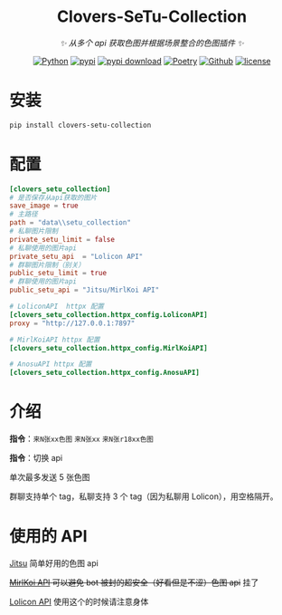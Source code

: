 <div align="center">

# Clovers-SeTu-Collection

_✨ 从多个 api 获取色图并根据场景整合的色图插件 ✨_

[![Python](https://img.shields.io/badge/Python-3.12+-blue.svg)](https://www.python.org/)
[![pypi](https://img.shields.io/pypi/v/clovers_setu_collection.svg)](https://pypi.python.org/pypi/clovers_setu_collection)
[![pypi download](https://img.shields.io/pypi/dm/clovers_setu_collection)](https://pypi.python.org/pypi/clovers_setu_collection)
[![Poetry](https://img.shields.io/endpoint?url=https://python-poetry.org/badge/v0.json)](https://python-poetry.org/)
[![Github](https://img.shields.io/badge/GitHub-Clovers-00CC33?logo=github)](https://github.com/clovers-project/clovers)
[![license](https://img.shields.io/github/license/clovers-project/clovers-setu-collection.svg)](./LICENSE)

</div>

# 安装

```bash
pip install clovers-setu-collection
```

# 配置

```toml
[clovers_setu_collection]
# 是否保存从api获取的图片
save_image = true
# 主路径
path = "data\\setu_collection"
# 私聊图片限制
private_setu_limit = false
# 私聊使用的图片api
private_setu_api  = "Lolicon API"
# 群聊图片限制（别关）
public_setu_limit = true
# 群聊使用的图片api
public_setu_api = "Jitsu/MirlKoi API"

# LoliconAPI  httpx 配置
[clovers_setu_collection.httpx_config.LoliconAPI]
proxy = "http://127.0.0.1:7897"

# MirlKoiAPI httpx 配置
[clovers_setu_collection.httpx_config.MirlKoiAPI]

# AnosuAPI httpx 配置
[clovers_setu_collection.httpx_config.AnosuAPI]

```

# 介绍

**指令**：`来N张xx色图` `来N张xx` `来N张r18xx色图`

**指令**：切换 api

单次最多发送 5 张色图

群聊支持单个 tag，私聊支持 3 个 tag（因为私聊用 Lolicon），用空格隔开。

# 使用的 API

[Jitsu](https://image.anosu.top/) 简单好用的色图 api

~~[MirlKoi API](https://iw233.cn/) 可以避免 bot 被封的超安全（好看但是不涩）色图 api~~ 挂了

[Lolicon API](https://api.lolicon.app/) 使用这个的时候请注意身体
